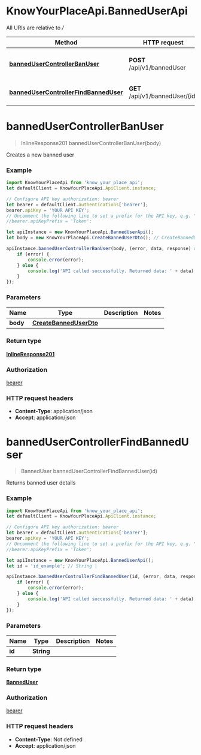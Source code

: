 # KnowYourPlaceApi.BannedUserApi

All URIs are relative to _/_

| Method                                                                                        | HTTP request                    | Description                 |
| --------------------------------------------------------------------------------------------- | ------------------------------- | --------------------------- |
| [**bannedUserControllerBanUser**](BannedUserApi.md#bannedUserControllerBanUser)               | **POST** /api/v1/bannedUser     | Creates a new banned user   |
| [**bannedUserControllerFindBannedUser**](BannedUserApi.md#bannedUserControllerFindBannedUser) | **GET** /api/v1/bannedUser/{id} | Returns banned user details |

<a name="bannedUserControllerBanUser"></a>

# **bannedUserControllerBanUser**

> InlineResponse201 bannedUserControllerBanUser(body)

Creates a new banned user

### Example

```javascript
import KnowYourPlaceApi from 'know_your_place_api';
let defaultClient = KnowYourPlaceApi.ApiClient.instance;

// Configure API key authorization: bearer
let bearer = defaultClient.authentications['bearer'];
bearer.apiKey = 'YOUR API KEY';
// Uncomment the following line to set a prefix for the API key, e.g. "Token" (defaults to null)
//bearer.apiKeyPrefix = 'Token';

let apiInstance = new KnowYourPlaceApi.BannedUserApi();
let body = new KnowYourPlaceApi.CreateBannedUserDto(); // CreateBannedUserDto |

apiInstance.bannedUserControllerBanUser(body, (error, data, response) => {
	if (error) {
		console.error(error);
	} else {
		console.log('API called successfully. Returned data: ' + data);
	}
});
```

### Parameters

| Name     | Type                                              | Description | Notes |
| -------- | ------------------------------------------------- | ----------- | ----- |
| **body** | [**CreateBannedUserDto**](CreateBannedUserDto.md) |             |

### Return type

[**InlineResponse201**](InlineResponse201.md)

### Authorization

[bearer](../README.md#bearer)

### HTTP request headers

- **Content-Type**: application/json
- **Accept**: application/json

<a name="bannedUserControllerFindBannedUser"></a>

# **bannedUserControllerFindBannedUser**

> BannedUser bannedUserControllerFindBannedUser(id)

Returns banned user details

### Example

```javascript
import KnowYourPlaceApi from 'know_your_place_api';
let defaultClient = KnowYourPlaceApi.ApiClient.instance;

// Configure API key authorization: bearer
let bearer = defaultClient.authentications['bearer'];
bearer.apiKey = 'YOUR API KEY';
// Uncomment the following line to set a prefix for the API key, e.g. "Token" (defaults to null)
//bearer.apiKeyPrefix = 'Token';

let apiInstance = new KnowYourPlaceApi.BannedUserApi();
let id = 'id_example'; // String |

apiInstance.bannedUserControllerFindBannedUser(id, (error, data, response) => {
	if (error) {
		console.error(error);
	} else {
		console.log('API called successfully. Returned data: ' + data);
	}
});
```

### Parameters

| Name   | Type       | Description | Notes |
| ------ | ---------- | ----------- | ----- |
| **id** | **String** |             |

### Return type

[**BannedUser**](BannedUser.md)

### Authorization

[bearer](../README.md#bearer)

### HTTP request headers

- **Content-Type**: Not defined
- **Accept**: application/json
